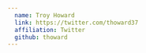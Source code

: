 ```yaml
---
  name: Troy Howard
  link: https://twitter.com/thoward37
  affiliation: Twitter
  github: thoward
---
```

